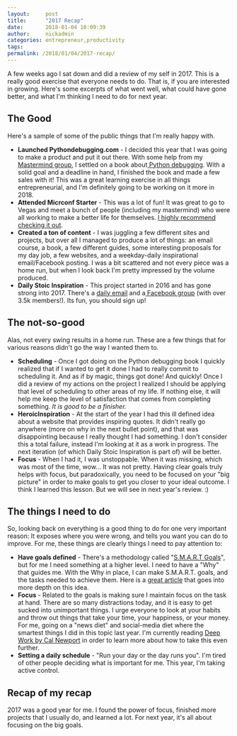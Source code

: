 ```yaml
---
layout:     post
title:      "2017 Recap"
date:       2018-01-04 10:09:39
author:     nickadmin
categories: entrepreneur,productivity
tags:  
permalink: /2018/01/04/2017-recap/
---
```

A few weeks ago I sat down and did a review of my self in 2017. This is a really good exercise that everyone needs to do. That is, if you are interested in growing. Here's some excerpts of what went well, what could have gone better, and what I'm thinking I need to do for next year. 

## The Good

Here's a sample of some of the public things that I'm really happy with. 

  * **Launched Pythondebugging.com** \- I decided this year that I was going to make a product and put it out there. With some help from my [Mastermind group](http://entreprogrammers.com/about/), I settled on a book about[ Python debugging](https://pythondebugging.com). With a solid goal and a deadline in hand, I finished the book and made a few sales with it! This was a great learning exercise in all things entrepreneurial, and I'm definitely going to be working on it more in 2018.
  * **Attended Micrconf Starter** \- This was a lot of fun! It was great to go to Vegas and meet a bunch of people (including my mastermind) who were all working to make a better life for themselves. [I highly recommend checking it out](http://www.microconf.com/starter/).
  * **Created a ton of content** \- I was juggling a few different sites and projects, but over all I managed to produce a lot of things: an email course, a book, a few different guides, some interesting proposals for my day job, a few websites, and a weekday-daily inspirational email/Facebook posting. I was a bit scattered and not every piece was a home run, but when I look back I'm pretty impressed by the volume produced.
  * **Daily Stoic Inspiration** \- This project started in 2016 and has gone strong into 2017. There's a [daily email](https://heroicinspiration.com/daily-stoic-inspiration) and a[ Facebook group](https://www.facebook.com/DailyStoicInspiration/) (with over 3.5k members!). Its fun, you should sign up!



## The not-so-good

Alas, not every swing results in a home run. These are a few things that for various reasons didn't go the way I wanted them to. 

  * **Scheduling** \- Once I got doing on the Python debugging book I quickly realized that if I wanted to get it done I had to really commit to scheduling it. And as if by magic, things got done! And quickly! Once I did a review of my actions on the project I realized I should be applying that level of scheduling to other areas of my life. If nothing else, it will help me keep the level of satisfaction that comes from completing something. _It is good to be a finisher._
  * **HeroicInspiration** \- At the start of the year I had this ill defined idea about a website that provides inspiring quotes. It didn't really go anywhere (more on why in the next bullet point), and that was disappointing because I really thought I had something. I don't consider this a total failure, instead I'm looking at it as a work in progress. The next iteration (of which Daily Stoic Inspiration is part of) will be better.
  * **Focus** \- When I had it, I was unstoppable. When it was missing, which was most of the time, wow... It was not pretty. Having clear goals truly helps with focus, but paradoxically, you need to be focused on your "big picture" in order to make goals to get you closer to your ideal outcome. I think I learned this lesson. But we will see in next year's review. :)



## The things I need to do

So, looking back on everything is a good thing to do for one very important reason: It exposes where you were wrong, and tells you want you can do to improve. For me, these things are clearly things I need to pay attention to: 

  * **Have goals defined** \- There's a methodology called "[S.M.A.R.T Goals](https://en.wikipedia.org/wiki/SMART_criteria)", but for me I need something at a higher level. I need to have a "Why" that guides me. With the Why in place, I can make S.M.A.R.T. goals, and the tasks needed to achieve them. Here is a [great article](https://unbeatablemind.com/the-importance-of-goal-setting/) that goes into more depth on this idea.
  * **Focus** \- Related to the goals is making sure I maintain focus on the task at hand. There are so many distractions today, and it is easy to get sucked into unimportant things. I urge everyone to look at your habits and throw out things that take your time, your happiness, or your money. For me, going on a "news diet" and social-media diet where the smartest things I did in this topic last year. I'm currently reading [Deep Work by Cal Newport](http://amzn.to/2COabAI) in order to learn more about how to take this even further.
  * **Setting a daily schedule** \- "Run your day or the day runs you". I'm tired of other people deciding what is important for me. This year, I'm taking active control.



## Recap of my recap

2017 was a good year for me. I found the power of focus, finished more projects that I usually do, and learned a lot. For next year, it's all about focusing on the big goals.
<!--stackedit_data:
eyJoaXN0b3J5IjpbMTY2ODcyMDAwOV19
-->